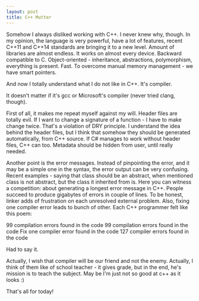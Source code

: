 ```yaml
---
layout: post
title: C++ Mutter
---
```


Somehow I always disliked working with C++. I never knew why, though. In my opinion, the language is very powerful, have a lot of features, recent C++11 and C++14 standards are bringing it to a new level. Amount of libraries are almost endless. It works on almost every device. Backward compatible to C. Object-oriented - inheritance, abstractions, polymorphism, everything is present. Fast. To overcome manual memory management - we have smart pointers.

And now I totally understand what I do not like in C++.
It's compiler.

It doesn't matter if it's gcc or Microsoft's compiler (never tried clang, though). 

First of all, it makes me repeat myself against my will. Header files are totally evil. If I want to change a signature of a function - I have to make change twice. That's a violation of DRY principle. I understand the idea behind the header files, but I think that somehow they should be generated automatically, from C++ source. If C# manages to work without header files, C++ can too. Metadata should be hidden from user, until really needed.

Another point is the error messages. Instead of pinpointing the error, and it may be a simple one in the syntax, the error output can be very confusing. Recent examples - saying that class should be an abstract, when mentioned class is not abstract, but the class it inherited from is. Here you can witness a competition: about generating a longest error message in C++. People succeed to produce gigabytes of errors in couple of lines. To be honest, linker adds of frustration on each unresolved external problem. Also, fixing one compiler error leads to bunch of other. Each C++ programmer felt like this poem:

99 compilation errors found in the code
99 compilation errors found in the code
Fix one compiler error found in the code
127 compiler errors found in the code

Had to say it.

Actually, I wish that compiler will be our friend and not the enemy. Actually, I think of them like of school teacher - it gives grade, but in the end, he's mission is to teach the subject. May be I'm just not so good at c++ as it looks :)

That's all for today!
